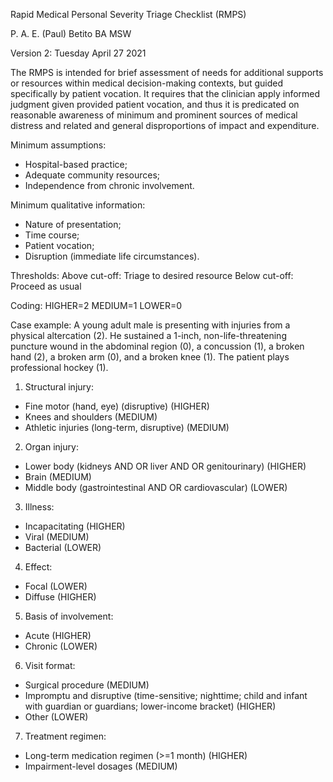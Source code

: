 Rapid Medical Personal Severity Triage Checklist (RMPS)

P. A. E. (Paul) Betito BA MSW

Version 2: Tuesday April 27 2021

The RMPS is intended for brief assessment of needs for additional supports or resources within medical decision-making contexts, but guided specifically by patient vocation. It requires that the clinician apply informed judgment given provided patient vocation, and thus it is predicated on reasonable awareness of minimum and prominent sources of medical distress and related and general disproportions of impact and expenditure.

Minimum assumptions:
- Hospital-based practice;
- Adequate community resources;
- Independence from chronic involvement.

Minimum qualitative information: 
- Nature of presentation; 
- Time course;
- Patient vocation;
- Disruption (immediate life circumstances).

Thresholds:
Above cut-off: Triage to desired resource
Below cut-off: Proceed as usual

Coding:
HIGHER=2
MEDIUM=1
LOWER=0

Case example: A young adult male is presenting with injuries from a physical altercation (2). He sustained a 1-inch, non-life-threatening puncture wound in the abdominal region (0), a concussion (1), a broken hand (2), a broken arm (0), and a broken knee (1). The patient plays professional hockey (1).

1. Structural injury:
- Fine motor (hand, eye) (disruptive) (HIGHER)
- Knees and shoulders (MEDIUM)
- Athletic injuries (long-term, disruptive) (MEDIUM)

2. Organ injury:
- Lower body (kidneys AND OR liver AND OR genitourinary) (HIGHER)
- Brain (MEDIUM)
- Middle body (gastrointestinal AND OR cardiovascular) (LOWER)

3. Illness:
- Incapacitating (HIGHER)
- Viral (MEDIUM)
- Bacterial (LOWER)

4. Effect:
- Focal (LOWER)
- Diffuse (HIGHER)

5. Basis of involvement:
- Acute (HIGHER)
- Chronic (LOWER)

6. Visit format:
- Surgical procedure (MEDIUM)
- Impromptu and disruptive (time-sensitive; nighttime; child and infant with guardian or guardians; lower-income bracket) (HIGHER)
- Other (LOWER)

7. Treatment regimen:
- Long-term medication regimen (>=1 month) (HIGHER)
- Impairment-level dosages (MEDIUM)  
